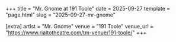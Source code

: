 +++
title = "Mr. Gnome at 191 Toole"
date = 2025-09-27
template = "page.html"
slug = "2025-09-27-mr-gnome"

[extra]
artist = "Mr. Gnome"
venue = "191 Toole"
venue_url = "https://www.rialtotheatre.com/tm-venue/191-toole/"
+++

